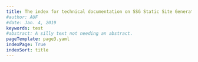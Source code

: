 ```yaml
---
title: The index for technical documentation on SSG Static Site Generator code 
#author: AUF
#date: Jan. 4, 2019
keywords: test
#abstract: A silly text not needing an abstract.
pageTemplate: page3.yaml
indexPage: True 
indexSort: title
---
```



